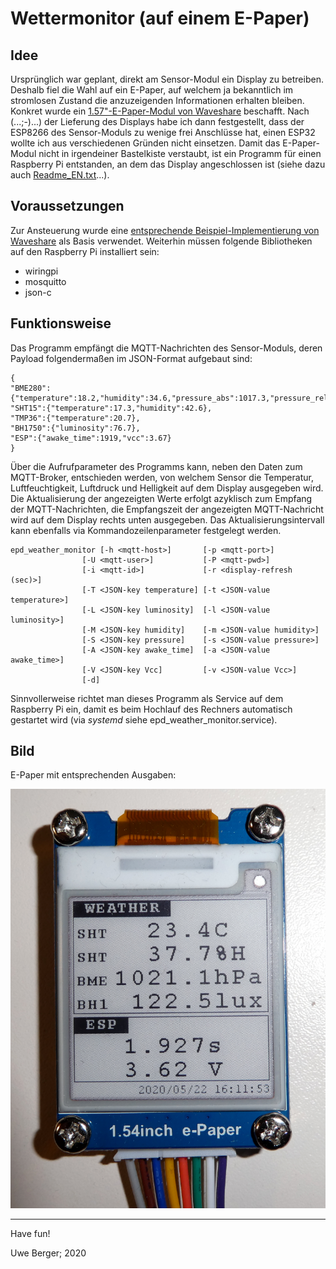 # Wettermonitor (auf einem E-Paper)

## Idee
Ursprünglich war geplant, direkt am Sensor-Modul ein Display zu betreiben. Deshalb fiel die Wahl auf ein E-Paper, auf welchem ja bekanntlich im stromlosen Zustand die anzuzeigenden Informationen erhalten bleiben. Konkret wurde ein [1.57"-E-Paper-Modul von Waveshare](https://www.waveshare.com/product/displays/e-paper/epaper-3/1.54inch-e-paper-module-b.htm) beschafft. Nach (...;-)...) der Lieferung des Displays habe ich dann festgestellt, dass der ESP8266 des Sensor-Moduls zu wenige frei Anschlüsse hat, einen ESP32 wollte ich aus verschiedenen Gründen nicht einsetzen. Damit das E-Paper-Modul nicht in irgendeiner Bastelkiste verstaubt, ist ein Programm für einen Raspberry Pi entstanden, an dem das Display angeschlossen ist (siehe dazu auch [Readme_EN.txt](Readme_EN.txt)...).

## Voraussetzungen
Zur Ansteuerung wurde eine [entsprechende Beispiel-Implementierung von Waveshare](https://github.com/waveshare/e-Paper) als Basis verwendet. Weiterhin müssen folgende Bibliotheken auf den Raspberry Pi installiert sein:

* wiringpi
* mosquitto
* json-c

## Funktionsweise
Das Programm empfängt die MQTT-Nachrichten des Sensor-Moduls, deren Payload folgendermaßen im JSON-Format aufgebaut sind:

    {
	"BME280":{"temperature":18.2,"humidity":34.6,"pressure_abs":1017.3,"pressure_rel":1022.2}, 
	"SHT15":{"temperature":17.3,"humidity":42.6}, 
	"TMP36":{"temperature":20.7}, 
	"BH1750":{"luminosity":76.7}, 
	"ESP":{"awake_time":1919,"vcc":3.67}
    }

Über die Aufrufparameter des Programms kann, neben den Daten zum MQTT-Broker, entschieden werden, von welchem Sensor die Temperatur, Luftfeuchtigkeit, Luftdruck und Helligkeit auf dem Display ausgegeben wird. Die Aktualisierung der angezeigten Werte erfolgt azyklisch zum Empfang der MQTT-Nachrichten, die Empfangszeit der angezeigten MQTT-Nachricht wird auf dem Display rechts unten ausgegeben. Das Aktualisierungsintervall kann ebenfalls via Kommandozeilenparameter festgelegt werden.

    epd_weather_monitor [-h <mqtt-host>]       [-p <mqtt-port>]
                    [-U <mqtt-user>]           [-P <mqtt-pwd>]
                    [-i <mqtt-id>]             [-r <display-refresh (sec)>]
                    [-T <JSON-key temperature] [-t <JSON-value temperature>]
                    [-L <JSON-key luminosity]  [-l <JSON-value luminosity>]
                    [-M <JSON-key humidity]    [-m <JSON-value humidity>]
                    [-S <JSON-key pressure]    [-s <JSON-value pressure>]
                    [-A <JSON-key awake_time]  [-a <JSON-value awake_time>]
                    [-V <JSON-key Vcc]         [-v <JSON-value Vcc>]
                    [-d]

Sinnvollerweise richtet man dieses Programm als Service auf dem Raspberry Pi ein, damit es beim Hochlauf des Rechners automatisch gestartet wird (via *systemd* siehe epd_weather_monitor.service).


## Bild
E-Paper mit entsprechenden Ausgaben:

![Alt-Text](../images/epd_weather_monitor.png)

---------
Have fun!

Uwe Berger; 2020
